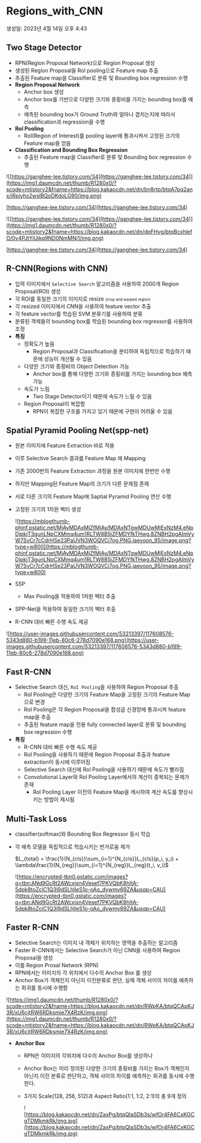 # Regions_with_CNN

생성일: 2023년 4월 14일 오후 4:43

## **Two Stage Detector**

- RPN(Region Proposal Network)으로 Region Proposal 생성
- 생성된 Region Proposal을 RoI pooling으로 Feature map 추출
- 추출된 Feature map을 Classifier로 분류 및 Bounding box regression 수행
- **Region Proposal Network**
    - Anchor box 생성
    - Anchor box를 기반으로 다양한 크기와 종횡비를 가지는 bounding box를 예측
    - 예측된 bounding box가 Ground Truth와 얼마나 겹치는지에 따라서 classification과 regression을 수행
- **RoI Pooling**
    - RoI(Region of Interest)를 pooling layer에 통과시켜서 고정된 크기의 Feature map을 얻음
- **Classification and Bounding Box Regression**
    - 추출된 Feature map을 Classifier로 분류 및 Bounding box regression 수행

![[https://ganghee-lee.tistory.com/34](https://ganghee-lee.tistory.com/34)](https://img1.daumcdn.net/thumb/R1280x0/?scode=mtistory2&fname=https://blog.kakaocdn.net/dn/bn8rtp/btqA7pq2anx/iRpiyhs2wslBQoDKdoLG90/img.png)

[https://ganghee-lee.tistory.com/34](https://ganghee-lee.tistory.com/34)

![[https://ganghee-lee.tistory.com/34](https://ganghee-lee.tistory.com/34)](https://img1.daumcdn.net/thumb/R1280x0/?scode=mtistory2&fname=https://blog.kakaocdn.net/dn/dpFHvg/btqBcxhlefO/0v4PJtYiUjkq9ND0NmMNj1/img.png)

[https://ganghee-lee.tistory.com/34](https://ganghee-lee.tistory.com/34)

## **R-CNN(Regions with CNN)**

- 입력 이미지에서 `Selective Search` 알고리즘을 사용하여 2000개 Region Proposal(ROI) 생성
- 각 ROI를 동일한 크기의 이미지로 resize <span style="font-size: 10px;"> (crop and warped region)  </span>
- 각 resized 이미지에서 CNN을 사용하여 feature vector 추출
- 각 feature vector를 학습된 SVM 분류기를 사용하여 분류
- 분류된 객체들의 bounding box를 학습된 bounding box regressor를 사용하여 조정
- **특징**
    - 정확도가 높음
        - Region Proposal과 Classification을 분리하여 독립적으로 학습하기 때문에 성능이 개선될 수 있음
    - 다양한 크기와 종횡비의 Object Detection 가능
        - Anchor box를 통해 다양한 크기와 종횡비를 가지는 bounding box 예측 가능
    - 속도가 느림
        - Two Stage Detector이기 때문에 속도가 느릴 수 있음
    - Region Proposal이 복잡함
        - RPN이 복잡한 구조를 가지고 있기 때문에 구현이 어려울 수 있음

## Spatial Pyramid Pooling Net(spp-net)

- 원본 이미지에 Feature Extraction 바로 적용
- 이루 Selective Search 결과를 Feature Map 에 Mapping
- 기존 2000번의 Feature Extraction 과정을 원본 이미지에 한번만 수행
- 하지만 Mapping된 Feature Map의 크기가 다른 문제점 존재
- 서로 다른 크기의 Feature Map에 Saptial Pyramid Pooling 연산 수행
- 고정된 크기의 1차원 벡터 생성
    
    ![https://mblogthumb-phinf.pstatic.net/MjAyMDAxMjZfMjAy/MDAxNTgwMDUwMjExNzM4.eNpDjpkjT3gunLNpCXMmq4um1RLTW8B5iZFMDYfkTHwg.8ZNBH2pgAImVyW7SvCr7cCdrHSe23PaUVN3WOQVCi7og.PNG.jaeyoon_95/image.png?type=w800](https://mblogthumb-phinf.pstatic.net/MjAyMDAxMjZfMjAy/MDAxNTgwMDUwMjExNzM4.eNpDjpkjT3gunLNpCXMmq4um1RLTW8B5iZFMDYfkTHwg.8ZNBH2pgAImVyW7SvCr7cCdrHSe23PaUVN3WOQVCi7og.PNG.jaeyoon_95/image.png?type=w800)
    
- SSP
    - Max Pooling을 적용하여 1차원 벡터 추출
- SPP-Net을 적용하여 동일한 크기의 벡터 추출
- R-CNN 대비 빠른 수행 속도 제공

![https://user-images.githubusercontent.com/53213397/117608576-5343d880-b199-11eb-80c6-278d7090e168.png](https://user-images.githubusercontent.com/53213397/117608576-5343d880-b199-11eb-80c6-278d7090e168.png)

## Fast R-CNN

- Selective Search 대신, `RoI Pooling`을 사용하여 Region Proposal 추출
    - RoI Pooling은 다양한 크기의 Feature Map을 고정된 크기의 Feature Map으로 변경
    - RoI Pooling은 각 Region Proposal을 합성곱 신경망에 통과시켜 feature map을 추출
    - 추출된 feature map을 전용 fully connected layer로 분류 및 bounding box regression 수행
- **특징**
    - R-CNN 대비 빠른 수행 속도 제공
    - RoI Pooling을 사용하기 때문에 Region Proposal 추출과 feature extraction이 동시에 이루어짐
    - Selective Search 대신에 RoI Pooling을 사용하기 때문에 속도가 빨라짐
    - Convolutional Layer와 RoI Pooling Layer에서의 계산이 중복되는 문제가 존재
        - RoI Pooling Layer 이전의 Feature Map을 캐시하여 계산 속도를 향상시키는 방법이 제시됨

## Multi-Task Loss

- classifier(softmax)와 Bounding Box Regressor 동시 학습
- 각 예측 모델을 독립적으로 학습시키는 번거로움 제거
    
    $L_{total} = \frac{1}{N_{cls}}\sum_{i=1}^{N_{cls}}L_{cls}(p_i, y_i) + \lambda\frac{1}{N_{reg}}\sum_{i=1}^{N_{reg}}L_{reg}(t_i, v_i)$
    
    ![https://encrypted-tbn0.gstatic.com/images?q=tbn:ANd9GcRt2AWcxjsn4Vesef7PKVQbK8hItA-5dpk8toZciC1Q3l9dSLhlleS1o-oAo_dywmv69ZA&usqp=CAU](https://encrypted-tbn0.gstatic.com/images?q=tbn:ANd9GcRt2AWcxjsn4Vesef7PKVQbK8hItA-5dpk8toZciC1Q3l9dSLhlleS1o-oAo_dywmv69ZA&usqp=CAU)
    

## Faster R-CNN

- Selective Search는 이미지 내 객체가 위치하는 영역을 추출하는 알고리즘
- Faster R-CNN에서는 Selective Search가 아닌 CNN을 사용하여 Region Proposal을 생성
- 이를 Region Prosal Network (RPN)
- RPN에서는 이미지의 각 위치에서 다수의 Anchor Box 를 생성
- Anchor Box가 객체인지 아닌지 이진분류로 판단, 실제 객체 사이의 차이를 예측하는 회귀를 동시에 수행함

![https://img1.daumcdn.net/thumb/R1280x0/?scode=mtistory2&fname=https://blog.kakaocdn.net/dn/RWpKA/btqQCApKJ3R/xU6cjtRW6RDksmje7X4RzK/img.png](https://img1.daumcdn.net/thumb/R1280x0/?scode=mtistory2&fname=https://blog.kakaocdn.net/dn/RWpKA/btqQCApKJ3R/xU6cjtRW6RDksmje7X4RzK/img.png)

- **Anchor Box**
    - RPN은 이미지의 각위치에 다수의 Anchor Box를 생성하나
    - Anchor Box는 미리 정의된 다양한 크기의 종횡비를 가지는 Box가 객체인지 아닌지 이진 분류로 판단하고, 객체 사이의 차이를 예측하는 회귀를 동시에 수행한다.
    - 3가지 Scale(128, 256, 512)과 Aspect Ratio(1:1, 1:2, 2:1)의 총 9개 정의
        
        ![https://blog.kakaocdn.net/dn/ZaxPg/btqQIaSDb3s/wfOr4FA6CxKGCgTDMkmkRk/img.jpg](https://blog.kakaocdn.net/dn/ZaxPg/btqQIaSDb3s/wfOr4FA6CxKGCgTDMkmkRk/img.jpg)